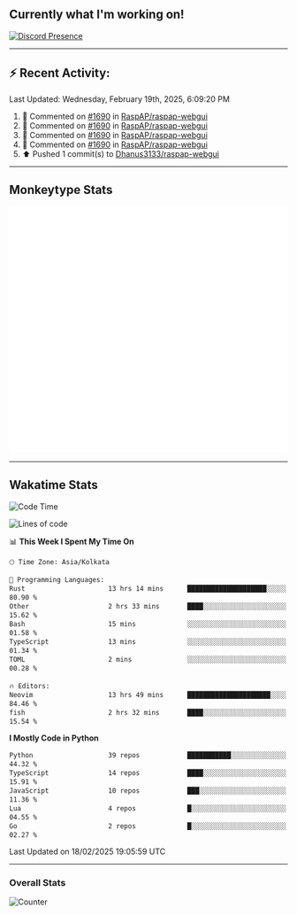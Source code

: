 ## Currently what I'm working on!
[![Discord Presence](https://lanyard.cnrad.dev/api/534981034400284712)](https://discord.com/users/534981034400284712)

---

## :zap: Recent Activity:
<!--RECENT_ACTIVITY:last_update-->
Last Updated: Wednesday, February 19th, 2025, 6:09:20 PM
<!--RECENT_ACTIVITY:last_update_end-->
<!--RECENT_ACTIVITY:start-->
1. 💬 Commented on [#1690](https://github.com/RaspAP/raspap-webgui/pull/1690#issuecomment-2620975122) in [RaspAP/raspap-webgui](https://github.com/RaspAP/raspap-webgui)<br>
2. 💬 Commented on [#1690](https://github.com/RaspAP/raspap-webgui/pull/1690#issuecomment-2619184871) in [RaspAP/raspap-webgui](https://github.com/RaspAP/raspap-webgui)<br>
3. 💬 Commented on [#1690](https://github.com/RaspAP/raspap-webgui/pull/1690#issuecomment-2619047832) in [RaspAP/raspap-webgui](https://github.com/RaspAP/raspap-webgui)<br>
4. 💬 Commented on [#1690](https://github.com/RaspAP/raspap-webgui/pull/1690#issuecomment-2618757396) in [RaspAP/raspap-webgui](https://github.com/RaspAP/raspap-webgui)<br>
5. ⬆️ Pushed 1 commit(s) to [Dhanus3133/raspap-webgui](https://github.com/Dhanus3133/raspap-webgui)<br>
<!--RECENT_ACTIVITY:end-->

---

## Monkeytype Stats
<a href="https://monkeytype.com/profile/dhanus">
  <img src="https://raw.githubusercontent.com/Dhanus3133/Dhanus3133/monkeytype/monkeytype-lb.svg" alt="Monkeytype Profile" />
</a>

---

## Wakatime Stats
<!--START_SECTION:waka-->
![Code Time](http://img.shields.io/badge/Code%20Time-2%2C563%20hrs%2047%20mins-blue)

![Lines of code](https://img.shields.io/badge/From%20Hello%20World%20I%27ve%20Written-5.8%20million%20lines%20of%20code-blue)

📊 **This Week I Spent My Time On** 

```text
🕑︎ Time Zone: Asia/Kolkata

💬 Programming Languages: 
Rust                     13 hrs 14 mins      ████████████████████░░░░░   80.90 % 
Other                    2 hrs 33 mins       ████░░░░░░░░░░░░░░░░░░░░░   15.62 % 
Bash                     15 mins             ░░░░░░░░░░░░░░░░░░░░░░░░░   01.58 % 
TypeScript               13 mins             ░░░░░░░░░░░░░░░░░░░░░░░░░   01.34 % 
TOML                     2 mins              ░░░░░░░░░░░░░░░░░░░░░░░░░   00.28 % 

🔥 Editors: 
Neovim                   13 hrs 49 mins      █████████████████████░░░░   84.46 % 
fish                     2 hrs 32 mins       ████░░░░░░░░░░░░░░░░░░░░░   15.54 % 
```

**I Mostly Code in Python** 

```text
Python                   39 repos            ███████████░░░░░░░░░░░░░░   44.32 % 
TypeScript               14 repos            ████░░░░░░░░░░░░░░░░░░░░░   15.91 % 
JavaScript               10 repos            ███░░░░░░░░░░░░░░░░░░░░░░   11.36 % 
Lua                      4 repos             █░░░░░░░░░░░░░░░░░░░░░░░░   04.55 % 
Go                       2 repos             █░░░░░░░░░░░░░░░░░░░░░░░░   02.27 % 
```




 Last Updated on 18/02/2025 19:05:59 UTC
<!--END_SECTION:waka-->
---

### Overall Stats

<img src="https://moe-counter.glitch.me/get/@Dhanus3133?theme=asoul" alt="Counter" />
